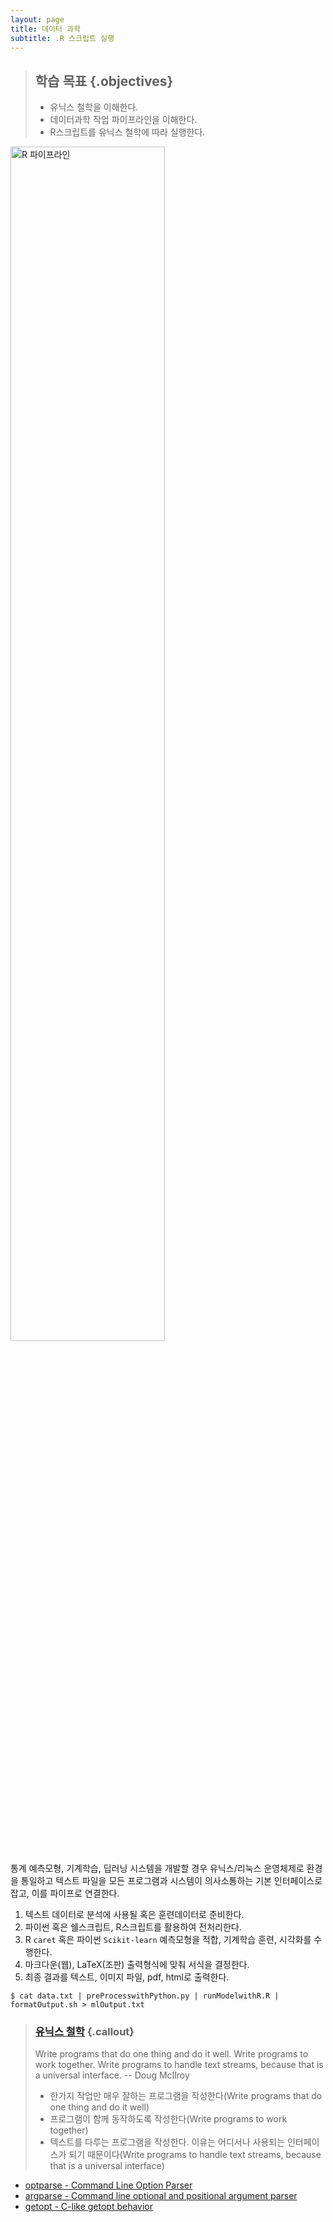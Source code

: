 ```yaml
---
layout: page
title: 데이터 과학
subtitle: .R 스크립트 실행
---
```


> ## 학습 목표 {.objectives}
>
> * 유닉스 철학을 이해한다.
> * 데이터과학 작업 파이프라인을 이해한다.
> * R스크립트를 유닉스 철학에 따라 실행한다. 


<img src="fig/paralle-r-pipeline.png" alt="R 파이프라인" width="70%">

통계 예측모형, 기계학습, 딥러닝 시스템을 개발할 경우 유닉스/리눅스 운영체제로 환경을 통일하고 텍스트 파일을 모든 프로그램과 시스템이 의사소통하는 기본 인터페이스로 잡고, 이를 파이프로 연결한다.

1. 텍스트 데이터로 분석에 사용될 혹은 훈련데이터로 준비한다.
1. 파이썬 혹은 쉘스크립트, R스크립트를 활용하여 전처리한다.
1. R `caret` 혹은 파이썬 `Scikit-learn` 예측모형을 적합, 기계학습 훈련, 시각화를 수행한다.
1. 마크다운(웹), LaTeX(조판) 출력형식에 맞춰 서식을 결정한다.
1. 최종 결과를 텍스트, 이미지 파일, pdf, html로 출력한다.

~~~ {.shell}
$ cat data.txt | preProcesswithPython.py | runModelwithR.R | formatOutput.sh > mlOutput.txt
~~~

> ### [유닉스 철학](https://en.wikipedia.org/wiki/Unix_philosophy) {.callout}
> 
> Write programs that do one thing and do it well. Write programs to work together. Write programs to handle text streams, because that is a universal interface. -- Doug McIlroy
> 
> * 한가지 작업만 매우 잘하는 프로그램을 작성한다(Write programs that do one thing and do it well)
> * 프로그램이 함께 동작하도록 작성한다(Write programs to work together)
> * 텍스트를 다루는 프로그램을 작성한다. 이유는 어디서나 사용되는 인터페이스가 되기 때문이다(Write programs to handle text streams, because that is a universal interface)




* [optparse - Command Line Option Parser](https://cran.r-project.org/web/packages/optparse/index.html)
* [argparse - Command line optional and positional argument parser](https://cran.r-project.org/web/packages/argparse/index.html)
* [getopt - C-like getopt behavior](https://cran.r-project.org/web/packages/getopt/)
